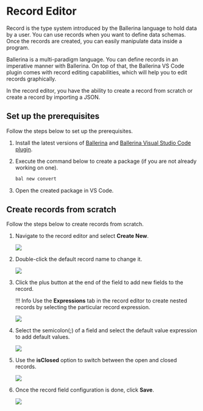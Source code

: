 # Record Editor

Record is the type system introduced by the Ballerina language to hold data by a user. You can use records when you want to define data schemas. Once the records are created, you can easily manipulate data inside a program.

Ballerina is a multi-paradigm language. You can define records in an imperative manner with Ballerina. On top of that, the Ballerina VS Code plugin comes with record editing capabilities, which will help you to edit records graphically.

In the record editor, you have the ability to create a record from scratch or create a record by importing a JSON.

## Set up the prerequisites

Follow the steps below to set up the prerequisites.

1. Install the latest versions of [Ballerina](https://ballerina.io/downloads/) and [Ballerina Visual Studio Code plugin](https://marketplace.visualstudio.com/items?itemName=wso2.ballerina).

2. Execute the command below to create a package (if you are not already working on one).

    ```bash
    bal new convert
    ```

3. Open the created package in VS Code.

## Create records from scratch

Follow the steps below to create records from scratch.

1. Navigate to the record editor and select **Create New**.

    <img src="https://wso2.com/ballerina/vscode/docs/img/record-editor/create-new.gif)" class="cInlineImage-full"/>

2. Double-click the default record name to change it.

    <img src="https://wso2.com/ballerina/vscode/docs/img/record-editor/change-record-name.png)" class="cInlineImage-half"/>

3. Click the plus button at the end of the field to add new fields to the record.

    !!! Info
        Use the **Expressions** tab in the record editor to create nested records by selecting the particular record expression.

    <img src="https://wso2.com/ballerina/vscode/docs/img/record-editor/add-fields.gif)" class="cInlineImage-half"/>

4. Select the semicolon(;) of a field and select the default value expression to add default values.

    <img src="https://wso2.com/ballerina/vscode/docs/img/record-editor/default-value.gif)" class="cInlineImage-half"/>

5. Use the **isClosed** option to switch between the open and closed records.

    <img src="https://wso2.com/ballerina/vscode/docs/img/record-editor/open-close-switch.gif)" class="cInlineImage-half"/>

6. Once the record field configuration is done, click **Save**.

    <img src="https://wso2.com/ballerina/vscode/docs/img/record-editor/save-create-new.gif)" class="cInlineImage-full"/>

